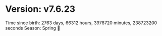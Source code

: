 # Version: v7.6.23
Time since birth: 2763 days, 66312 hours, 3978720 minutes, 238723200 seconds
Season: Spring 🌸
